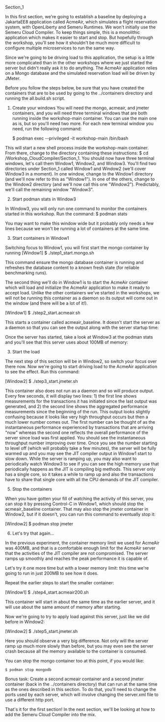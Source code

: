 Section_1

In this first section, we're going to establish a baseline by deploying
a JakartaEE8 application called AcmeAir, which simulates a flight
reservation system, with OpenLiberty and Semeru Runtimes. We won't
initially use the Semeru Cloud Compiler. To keep things simple, this
is a monolithic application which makes it easier to start and stop.
But hopefully through the workshop, you'll see how it shouldn't be much
more difficult to configure multiple microservices to run the same way.

Since we're going to be driving load to this application, the setup
is a little more complicated than in the other workshops where we just
started the server but didn't really ask it to do anything. The
AcmeAir application relies on a Mongo database and the simulated
reservation load will be driven by JMeter.

Before you follow the steps below, be sure that you have created the
containers that are to be used by going to the ../containers directory
and running the all.build.sh script.

1. Create your windows
You will need the mongo, acmeair, and jmeter containers, and you will
need three terminal windows that are both running inside the workshop-main
container. You can use the main one as is, but so you'll need two more.
For each new terminal window you need, run the following command:

	$ podman exec --privileged -it workshop-main /bin/bash

This will start a new shell process inside the workshop-main container.
From there, change to the directory containing these instructions:
$ cd /Workshop_CloudCompiler/Section_1. You should now have three
terminal windows, let's call them Window1, Window2, and Window3.
You'll find two directories under Section_1 called Window1 and
Window2 (we'll cover Window3 in a moment). In one window, change to
the Window1 directory (and we'll now refer to this as "Window1"). In
one of the others, change to the Window2 directory (and we'll now
call this one "Window2"). Predictably, we'll call the remaining
window "Window3".

2. Start podman stats in Window3

In Window3, you will only run one command to monitor the containers
started in this workshop. Run the command:
	$ podman stats

You may want to make this window wide but it probably only needs
a few lines because we won't be running a lot of containers at the
same time.

3. Start containers in Window1

Switching focus to Window1, you will first start the mongo container
by running
[Window1]	$ ./step1_start.mongo.sh

This command ensure the mongo database container is running and
refreshes the database content to a known fresh state (for
reliable benchmarking runs).

The second thing we'll do in Window1 is to start the AcmeAir container
which will load and initialize the AcmeAir application to make it ready
to accept load. Unlike the other containers we've started in the workshops,
we will not be running this container as a daemon so its output will
come out in the window (and there will be a lot of it!).

[Window1]	$ ./step2_start.acmeair.sh

This starts a container called acmeair_baseline. It doesn't start
the server as a daemon so that you can see the output along with
the server startup time:

Once the server has started, take a look at Window3 at the
podman stats and you'll see that this server uses about 100MB of
memory:


3. Start the load

The next step of this section will be in Window2, so switch your
focus over there now. Now we're going to start driving load to
the AcmeAir application to see the effect. Run this command:

[Window2]	$ ./step3_start.jmeter.sh

This container also does not run as a daemon and so will produce
output. Every few seconds, it will display two lines: 1) the first
line shows measurements for the transactions it has initiated
since the last output was generated, and 2) the second line
shows the aggregated performance measurements since the beginning
of the run. This output looks slightly confusing because it
looks like very high throughput occurs but then a much lower
number comes out. The first number can be thought of as the
instantaneous performance experienced by transactions that
are arriving "now" whereas the second one reflects the overall
performance of the server since load was first applied. You
should see the instantaneous throughput number improving over
time. Once you see the number starting to level off (which
will probably take a few minutes), the server will be fully
warmed up and you may see the JIT compiler output in Window1
start to slow down. While the server is ramping up, you may
also want to periodically watch Window3 to see if you can
see the high memory use that periodically happens as the JIT
is compiling big methods. This server only has a single core,
so it takes a while to ramp up and also the transactions have
to share that single core with all the CPU demands of the
JIT compiler.

5. Stop the containers

When you have gotten your fill of watching the activity of
this server, you can stop it by pressing Control-C in
Window1, which should stop the acmeair_baseline container.
That may also stop the jmeter container in Window2, but if
it doesn't, you can run this command to eventually stop it:

[Window2]	$ podman stop jmeter

6. Let's try that again...

In the previous experiment, the container memory limit we
used for AcmeAir was 400MB, and that is a comfortable enough
limit for the AcmeAir server that the activities of the JIT
compiler are not compromised. The server ramps up smoothly
and reaches the peak performance it is capable of.

Let's try it one more time but with a lower memory limit:
this time we're going to run in just 200MB to see how it
does.

Repeat the earlier steps to start the smaller container:

[Window1]	$ ./step4_start.acmeair200.sh

This container will start in about the same time as the
earlier server, and it will use about the same amount
of memory after starting.

Now we're going to try to apply load against this server,
just like we did before in Window2:

[Window2]	$ ./step5_start.jmeter.sh

Here you should observe a very big difference. Not only
will the server ramp up much more slowly than before,
but you may even see the server crash because all the 
memory available to the container is consumed.


You can stop the mongo container too at this point, if you
would like:

	$ podman stop mongodb


Bonus task: Create a second acmeair container and a second jmeter
container (back in the ../containers directory) that can run at
the same time as the ones described in this section.  To do that,
you'll need to change the ports used by each server, which will
involve changing the server.xml file to use a different http port.

That's it for the first section!  In the next section, we'll
be looking at how to add the Semeru Cloud Compiler into the
mix.

